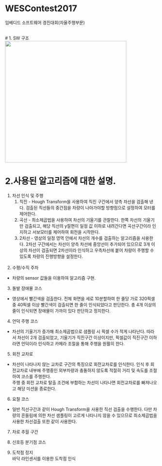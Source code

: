 # WESContest2017
임베디드 소프트웨어 경진대회(자율주행부문)

<br>
# 1. SW 구조 <br>
<img width="400" src="https://user-images.githubusercontent.com/38127338/69896912-ced80e00-1387-11ea-981e-bda694e4e0f9.png">
<br>

# 2.사용된 알고리즘에 대한 설명. <br>
1. 차선 인식 및 주행<br>
   1) 직진    - Hough Transform을 사용하여 직진 구간에서 양측 차선을 검출해 낸다. 검출된 직선들의 중간점을 차량이 나아가야할 방향점으로 설정하여 모터를 제어한다.<br>
   2) 곡선    - 최소제곱법을 사용하여 차선의 기울기를 관찰한다. 한쪽 차선의 기울기만 검출되고, 해당 직선의 y절편이 일정 값 이하로 내려간다면 곡선구간이라 인지하고 서보모터를 제어하여 회전을 시작한다.<br>
   3) 2차선    - 영상의 일정 영역 안에서 차선의 개수를 검출하는 알고리즘을 사용한다. 2차선 구간에서는 차선이 양측 차선에 중앙선이 추가되어 있으므로 3개 이상의 차선이 검출되면 2차선이라 인식하고 우측차선에 붙어 차량이 주행할 수 있도록 차량의 진행방향을 설정한다.<br><br>
2. 수평/수직 주차<br>
  - 차량의 sensor 값들을 이용하여 알고리즘 구현.<br>
3. 돌발 장애물 코스<br>
  - 영상에서 빨간색을 검출한다. 전체 화면을 세로 10분할하여 한 줄당 가로 320픽셀 중 40픽셀 이상 빨간색이 검출되면 한 줄이 인식되었다고 판단한다. 총 4개 이상의 줄이 인식되면 장애물이 가까이 있다 판단하고 정지한다.<br>
4. 언덕 주행 코스<br>
  - 차선의 기울기가 증가해 최소제곱법으로 샘플링 시 픽셀 수가 적게 나타난다. 따라서 차선이 2개 검출되었고, 기울기가 직진구간 이상이지만, 픽셀값이 직진구간 이하라면 언덕이라 인식하고 카메라 조절을 통해 주행을 원활히 한다.<br>
5. 회전 교차로<br>
  - 차선이 나타나지 않는 교차로 구간의 특징으로 회전교차로를 인식한다. 인식 후 회전교차로 내부에 주행중인 외부차량과 충돌하지 않도록 적절히 거리 및 속도를 조절하여 코스를 주행한다. <br>주행 중 회전 교차로 탈출 조건에 부합하는 차선이 나타나면 회전교차로를 빠져나오고 해당 미션을 종료한다.<br>
6. 요철 코스<br>
  - 일반 직선구간과 같이 Hough Transform을 사용한 직선 검출을 수행한다. 다만 차량의 흔들림에 의한 차선 샘플링이 고르게 나타나지 않을 수 있으므로 최소제곱법을 사용한 차선검출 또한 같이 사용한다.<br>
7. 차로 추월 구간<br>

8. 신호등 분기점 코스<br>


9. 도착점 정지<br>
바닥 라인센서를 이용한 도착점 인식<br>
